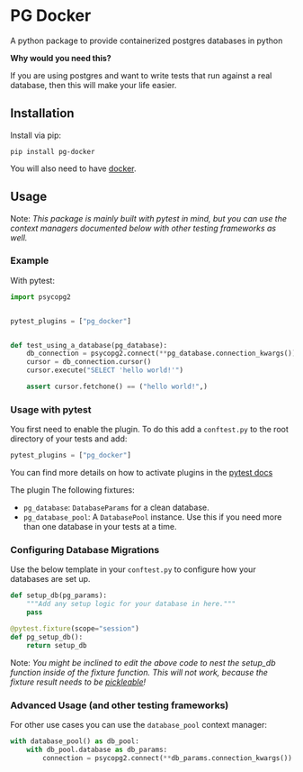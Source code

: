 # PG Docker

A python package to provide containerized postgres databases in python

**Why would you need this?**

If you are using postgres and want to write tests that run against a real database, then this will make your life easier.

## Installation

Install via pip:
```
pip install pg-docker
```

You will also need to have [docker](https://www.docker.com/).

## Usage

Note: *This package is mainly built with pytest in mind, but you can use the context managers documented below with other testing frameworks as well.*

### Example

With pytest:
```py
import psycopg2


pytest_plugins = ["pg_docker"]


def test_using_a_database(pg_database):
    db_connection = psycopg2.connect(**pg_database.connection_kwargs())
    cursor = db_connection.cursor()
    cursor.execute("SELECT 'hello world!'")

    assert cursor.fetchone() == ("hello world!",)
```

### Usage with pytest

You first need to enable the plugin. To do this add a `conftest.py` to the root directory of your tests and add:
```py
pytest_plugins = ["pg_docker"]
```
You can find more details on how to activate plugins in the [pytest docs](https://docs.pytest.org/en/latest/how-to/plugins.html#requiring-loading-plugins-in-a-test-module-or-conftest-file)

The plugin The following fixtures:

 - `pg_database`: `DatabaseParams` for a clean database.
 - `pg_database_pool`: A `DatabasePool` instance. Use this if you need more than one database in your tests at a time.


### Configuring Database Migrations

Use the below template in your `conftest.py` to configure how your databases are set up. 
```py
def setup_db(pg_params):
    """Add any setup logic for your database in here."""
    pass

@pytest.fixture(scope="session")
def pg_setup_db():
    return setup_db
```
Note: *You might be inclined to edit the above code to nest the setup_db function inside of the fixture function. This will not work, because the fixture result needs to be [pickleable](https://docs.python.org/3/library/pickle.html#what-can-be-pickled-and-unpickled)!*


### Advanced Usage (and other testing frameworks)

For other use cases you can use the `database_pool` context manager:
```py
with database_pool() as db_pool:
    with db_pool.database as db_params:
        connection = psycopg2.connect(**db_params.connection_kwargs())
```
